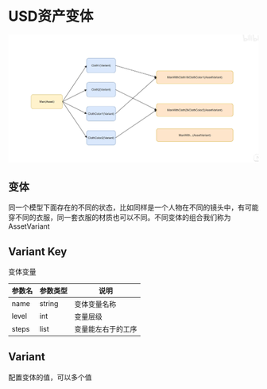 # USD资产变体

![](./images/asset_variant.png)

## 变体
同一个模型下面存在的不同的状态，比如同样是一个人物在不同的镜头中，有可能穿不同的衣服，同一套衣服的材质也可以不同。不同变体的组合我们称为 AssetVariant

## Variant Key

变体变量

| 参数名   | 参数类型   | 说明        |
|-------|--------|-----------|
| name  | string | 变体变量名称    |
| level | int    | 变量层级      |
| steps | list   | 变量能左右于的工序 |

## Variant

配置变体的值，可以多个值

